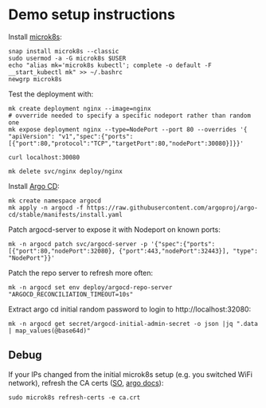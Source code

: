 # Demo setup instructions

Install [microk8s](https://microk8s.io/docs/getting-started):

```console
snap install microk8s --classic
sudo usermod -a -G microk8s $USER
echo "alias mk='microk8s kubectl'; complete -o default -F __start_kubectl mk" >> ~/.bashrc
newgrp microk8s
```

Test the deployment with:

```conole
mk create deployment nginx --image=nginx
# ovverride needed to specify a specific nodeport rather than random one
mk expose deployment nginx --type=NodePort --port 80 --overrides '{ "apiVersion": "v1","spec":{"ports": [{"port":80,"protocol":"TCP","targetPort":80,"nodePort":30080}]}}'

curl localhost:30080

mk delete svc/nginx deploy/nginx
```

Install [Argo CD](https://argo-cd.readthedocs.io/en/stable/getting_started/):

```console
mk create namespace argocd
mk apply -n argocd -f https://raw.githubusercontent.com/argoproj/argo-cd/stable/manifests/install.yaml
```

Patch argocd-server to expose it with Nodeport on known ports:
```console
mk -n argocd patch svc/argocd-server -p '{"spec":{"ports":[{"port":80,"nodePort":32080}, {"port":443,"nodePort":32443}], "type": "NodePort"}}'
```

Patch the repo server to refresh more often:
```console
mk -n argocd set env deploy/argocd-repo-server "ARGOCD_RECONCILIATION_TIMEOUT=10s"
```

Extract argo cd initial random password to login to http://localhost:32080:
```console
mk -n argocd get secret/argocd-initial-admin-secret -o json |jq ".data | map_values(@base64d)"
```

## Debug

If your IPs changed from the initial microk8s setup (e.g. you switched WiFi network), refresh the CA certs
([SO](https://stackoverflow.com/questions/63451290/),
[argo docs](https://argo-cd.readthedocs.io/en/stable/operator-manual/tls/)):

```console
sudo microk8s refresh-certs -e ca.crt
```
